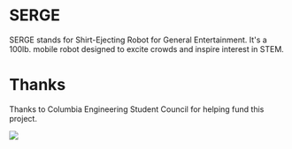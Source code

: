 # SERGE
SERGE stands for Shirt-Ejecting Robot for General Entertainment. It's a 100lb. mobile robot designed to excite crowds and inspire interest in STEM.

# Thanks
Thanks to Columbia Engineering Student Council for helping fund this project.

![](https://i.gyazo.com/acff586fe3320631e7eb71445566ebee.png)
